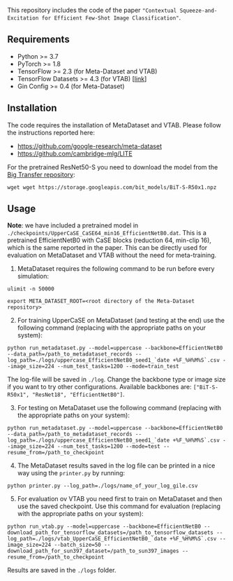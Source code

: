 This repository includes the code of the paper `"Contextual Squeeze-and-Excitation for Efficient Few-Shot Image Classification"`.

Requirements
------------

- Python >= 3.7
- PyTorch >= 1.8
- TensorFlow >= 2.3 (for Meta-Dataset and VTAB)
- TensorFlow Datasets >= 4.3 (for VTAB) [[link](https://www.tensorflow.org/datasets)]
- Gin Config >= 0.4 (for Meta-Dataset)

Installation
-------------

The code requires the installation of MetaDataset and VTAB. Please follow the instructions reported here:

- https://github.com/google-research/meta-dataset
- https://github.com/cambridge-mlg/LITE

For the pretrained ResNet50-S you need to download the model from the [Big Transfer repository](https://github.com/google-research/big_transfer):

```
wget wget https://storage.googleapis.com/bit_models/BiT-S-R50x1.npz
```

Usage
-----

**Note**: we have included a pretrained model in `./checkpoints/UpperCaSE_CaSE64_min16_EfficientNetB0.dat`. This is a pretrained EfficientNetB0 with CaSE blocks (reduction 64, min-clip 16), which is the same reported in the paper. This can be directly used for evaluation on MetaDataset and VTAB without the need for meta-training.

1. MetaDataset requires the following command to be run before every simulation:

```
ulimit -n 50000
```

```
export META_DATASET_ROOT=<root directory of the Meta-Dataset repository>
```

2. For training UpperCaSE on MetaDataset (and testing at the end) use the following command (replacing with the appropriate paths on your system):

```
python run_metadataset.py --model=uppercase --backbone=EfficientNetB0 --data_path=/path_to_metadataset_records --log_path=./logs/uppercase_EfficientNetB0_seed1_`date +%F_%H%M%S`.csv --image_size=224 --num_test_tasks=1200 --mode=train_test
```

The log-file will be saved in `./log`. Change the backbone type or image size if you want to try other configurations. Available backbones are: `["BiT-S-R50x1", "ResNet18", "EfficientNetB0"]`.

3. For testing on MetaDataset use the following command (replacing with the appropriate paths on your system):

```
python run_metadataset.py --model=uppercase --backbone=EfficientNetB0 --data_path=/path_to_metadataset_records --log_path=./logs/uppercase_EfficientNetB0_seed1_`date +%F_%H%M%S`.csv --image_size=224 --num_test_tasks=1200 --mode=test --resume_from=/path_to_checkpoint
```


4. The MetaDataset results saved in the log file can be printed in a nice way using the `printer.py` by running: 

```
python printer.py --log_path=./logs/name_of_your_log_gile.csv
```

5. For evaluation ov VTAB you need first to train on MetaDataset and then use the saved checkpoint. Use this command for evaluation (replacing with the appropriate paths on your system):

```
python run_vtab.py --model=uppercase --backbone=EfficientNetB0 --download_path_for_tensorflow_datasets=/path_to_tensorflow_datasets --log_path=./logs/vtab_UpperCaSE_EfficientNetB0_`date +%F_%H%M%S`.csv --image_size=224 --batch_size=50 --download_path_for_sun397_dataset=/path_to_sun397_images --resume_from=/path_to_checkpoint
```

Results are saved in the `./logs` folder.


